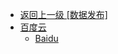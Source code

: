 - [返回上一级 [数据发布]](zh-CN/EdgeLinkStudio/工程管理/工程配置/数据发布/)
- [百度云](zh-CN/EdgeLinkStudio/工程管理/工程配置/数据发布/百度云/)
  - [Baidu](zh-CN/EdgeLinkStudio/工程管理/工程配置/数据发布/百度云/Baidu.md)
